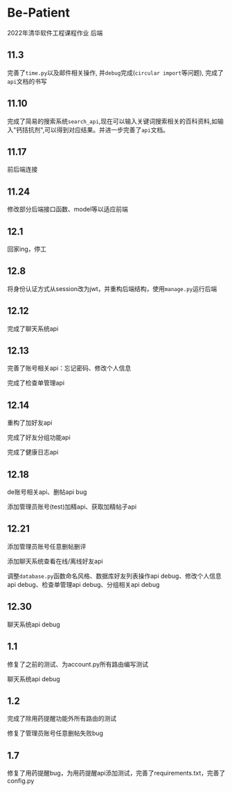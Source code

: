 # Be-Patient
2022年清华软件工程课程作业 后端

## 11.3
完善了`time.py`以及邮件相关操作, 并`debug`完成(`circular import`等问题), 完成了`api`文档的书写

## 11.10
完成了简易的搜索系统`search_api`,现在可以输入关键词搜索相关的百科资料,如输入"钙拮抗剂",可以得到对应结果。并进一步完善了`api`文档。

## 11.17
前后端连接

## 11.24
修改部分后端接口函数、model等以适应前端

## 12.1
回家ing，停工

## 12.8
将身份认证方式从session改为jwt，并重构后端结构，使用`manage.py`运行后端

## 12.12

完成了聊天系统api

## 12.13

完善了账号相关api：忘记密码、修改个人信息

完成了检查单管理api

## 12.14

重构了加好友api

完成了好友分组功能api

完成了健康日志api

## 12.18

de账号相关api、删帖api bug

添加管理员账号(test)加精api、获取加精帖子api

## 12.21

添加管理员账号任意删帖删评

添加聊天系统查看在线/离线好友api

调整`database.py`函数命名风格、数据库好友列表操作api debug、修改个人信息api debug、检查单管理api debug、分组相关api debug

## 12.30

聊天系统api debug

## 1.1

修复了之前的测试、为account.py所有路由编写测试

聊天系统api debug

## 1.2

完成了除用药提醒功能外所有路由的测试

修复了管理员账号任意删帖失败bug

## 1.7

修复了用药提醒bug，为用药提醒api添加测试，完善了requirements.txt，完善了config.py
